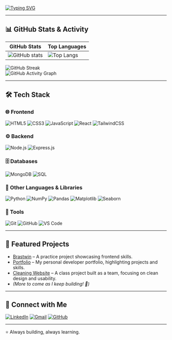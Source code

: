 [![Typing SVG](https://readme-typing-svg.demolab.com?font=Fira+Code&duration=3000&pause=1000&color=FF69B4&center=true&vCenter=true&width=700&lines=🌸+Hi%2C+I'm+Immaculate!;💻+Computer+Science+Student+%7C+Tech+Explorer;🚀+Learning+MERN+Stack+%26+Python;🐍+Exploring+Python+Libraries+%26+SQL;🎨+Creating+clean+%26+aesthetic+web+apps;✨+Always+learning%2C+always+blooming+🌷)](https://git.io/typing-svg)


---

## 📊 GitHub Stats & Activity  

| GitHub Stats | Top Languages |
|--------------|---------------|
| ![GitHub stats](https://github-readme-stats.vercel.app/api?username=KimaniImmaculate&show_icons=true&theme=tokyonight&hide_border=true) | ![Top Langs](https://github-readme-stats.vercel.app/api/top-langs/?username=KimaniImmaculate&layout=compact&theme=tokyonight&hide_border=true) |

![GitHub Streak](https://streak-stats.demolab.com?user=KimaniImmaculate&theme=tokyonight&hide_border=true)  
![GitHub Activity Graph](https://github-readme-activity-graph.vercel.app/graph?username=KimaniImmaculate&theme=tokyo-night)

---

## 🛠️ Tech Stack  

### 🌐 Frontend  
![HTML5](https://img.shields.io/badge/html5-E34F26?style=for-the-badge&logo=html5&logoColor=white) ![CSS3](https://img.shields.io/badge/css3-1572B6?style=for-the-badge&logo=css3&logoColor=white) ![JavaScript](https://img.shields.io/badge/javascript-F7DF1E?style=for-the-badge&logo=javascript&logoColor=black) ![React](https://img.shields.io/badge/react-61DAFB?style=for-the-badge&logo=react&logoColor=black) ![TailwindCSS](https://img.shields.io/badge/tailwindcss-38B2AC?style=for-the-badge&logo=tailwind-css&logoColor=white)

### ⚙️ Backend  
![Node.js](https://img.shields.io/badge/node.js-339933?style=for-the-badge&logo=node.js&logoColor=white) ![Express.js](https://img.shields.io/badge/express.js-000000?style=for-the-badge&logo=express&logoColor=white)

### 🗄️ Databases  
![MongoDB](https://img.shields.io/badge/MongoDB-4EA94B?style=for-the-badge&logo=mongodb&logoColor=white) ![SQL](https://img.shields.io/badge/sql-4479A1?style=for-the-badge&logo=postgresql&logoColor=white)

### 🐍 Other Languages & Libraries
![Python](https://img.shields.io/badge/python-3776AB?style=for-the-badge&logo=python&logoColor=white) ![NumPy](https://img.shields.io/badge/NumPy-013243?style=for-the-badge&logo=numpy&logoColor=white) ![Pandas](https://img.shields.io/badge/Pandas-150458?style=for-the-badge&logo=pandas&logoColor=white) ![Matplotlib](https://img.shields.io/badge/Matplotlib-000000?style=for-the-badge&logo=matplotlib&logoColor=white) ![Seaborn](https://img.shields.io/badge/Seaborn-4C72B0?style=for-the-badge&logo=seaborn&logoColor=white)


### 🔧 Tools  
![Git](https://img.shields.io/badge/git-F05033?style=for-the-badge&logo=git&logoColor=white) ![GitHub](https://img.shields.io/badge/github-121011?style=for-the-badge&logo=github&logoColor=white) ![VS Code](https://img.shields.io/badge/VS%20Code-007ACC?style=for-the-badge&logo=visual-studio-code&logoColor=white)

---

## 🌟 Featured Projects  

- [Brastwin](https://github.com/KimaniImmaculate/brastwin) – A practice project showcasing frontend skills.  
- [Portfolio](https://github.com/KimaniImmaculate/Hportfolio) – My personal developer portfolio, highlighting projects and skills.  
- [Cleaning Website](https://github.com/KimaniImmaculate/CProj) – A class project built as a team, focusing on clean design and usability.
- *(More to come as I keep building! 🚀)*  


---

## 🤝 Connect with Me  

[![LinkedIn](https://img.shields.io/badge/LinkedIn-%230077B5.svg?&style=for-the-badge&logo=linkedin&logoColor=white)](https://www.linkedin.com/in/immaculate-kimani) [![Gmail](https://img.shields.io/badge/Gmail-D14836?style=for-the-badge&logo=gmail&logoColor=white)](mailto:immaculatekimani001@gmail.com) [![GitHub](https://img.shields.io/badge/GitHub-100000?style=for-the-badge&logo=github&logoColor=white)](https://github.com/KimaniImmaculate)

---

⭐ Always building, always learning.
  


